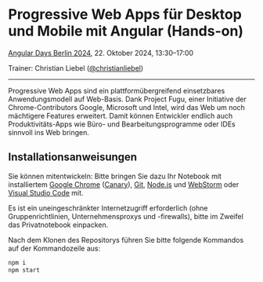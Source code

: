 # Progressive Web Apps für Desktop und Mobile mit Angular (Hands-on)

[Angular Days Berlin 2024](https://javascript-days.de/angular/), 22. Oktober 2024, 13:30–17:00

Trainer: Christian Liebel ([@christianliebel](https://x.com/christianliebel))

---

Progressive Web Apps sind ein plattformübergreifend einsetzbares Anwendungsmodell auf Web-Basis. Dank Project Fugu, einer Initiative der Chrome-Contributors Google, Microsoft und Intel, wird das Web um noch mächtigere Features erweitert. Damit können Entwickler endlich auch Produktivitäts-Apps wie Büro- und Bearbeitungsprogramme oder IDEs sinnvoll ins Web bringen.

## Installationsanweisungen

Sie können mitentwickeln: Bitte bringen Sie dazu Ihr Notebook mit installiertem [Google Chrome](https://www.google.com/chrome/) ([Canary](https://www.google.com/chrome/canary/)), [Git](https://git-scm.com/), [Node.js](https://nodejs.org/) und [WebStorm](https://www.jetbrains.com/webstorm/) oder [Visual Studio Code](https://code.visualstudio.com/) mit.

Es ist ein uneingeschränkter Internetzugriff erforderlich (ohne Gruppenrichtlinien, Unternehmensproxys und -firewalls), bitte im Zweifel das Privatnotebook einpacken.

Nach dem Klonen des Repositorys führen Sie bitte folgende Kommandos auf der Kommandozeile aus:

```sh
npm i
npm start
```
